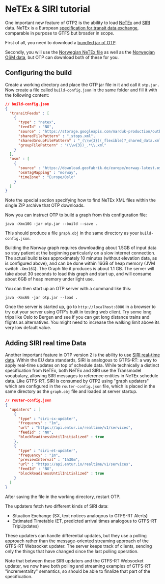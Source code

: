 # NeTEx & SIRI tutorial

One important new feature of OTP2 is the ability to
load [NeTEx](https://en.wikipedia.org/wiki/NeTEx) and [SIRI](https://en.wikipedia.org/wiki/Service_Interface_for_Real_Time_Information) 
data. NeTEx is a European [specification for transit data exchange](http://netex-cen.eu), comparable in purpose to
GTFS but broader in scope. 

First of all, you need to download a [bundled jar of OTP](Getting-OTP.md).

Secondly, you will use the [Norwegian NeTEx file](https://developer.entur.org/pages-intro-files) as
well as the [Norwegian OSM data](http://download.geofabrik.de/europe/norway.html), but OTP can download 
both of these for you.

## Configuring the build

Create a working directory and place the OTP jar file in it and call it `otp.jar.`
Now create a file called `build-config.json` in the same folder and fill it with the following
content:

<!-- build-config BEGIN -->
<!-- NOTE! This section is auto-generated. Do not change, change doc in code instead. -->

```JSON
// build-config.json
{
  "transitFeeds" : [
    {
      "type" : "netex",
      "feedId" : "NO",
      "source" : "https://storage.googleapis.com/marduk-production/outbound/netex/rb_norway-aggregated-netex.zip",
      "sharedFilePattern" : "_stops.xml",
      "sharedGroupFilePattern" : "_(\\w{3})(_flexible)?_shared_data.xml",
      "groupFilePattern" : "(\\w{3})_.*\\.xml"
    }
  ],
  "osm" : [
    {
      "source" : "https://download.geofabrik.de/europe/norway-latest.osm.pbf",
      "osmTagMapping" : "norway",
      "timeZone" : "Europe/Oslo"
    }
  ]
}
```

<!-- build-config END -->

Note the special section specifying how to find NeTEx XML files within the single ZIP archive that
OTP downloads.

Now you can instruct OTP to build a graph from this configuration file:

`java -Xmx10G -jar otp.jar --build --save .`

This should produce a file `graph.obj` in the same directory as your `build-config.json`.

Building the Norway graph requires downloading about 1.5GB of input data so stay patient at the beginning
particularly on a slow internet connection.
The actual build takes approximately 10 minutes (without elevation data, as is configured above), 
and can be done within 16GB of heap memory (JVM switch `-Xmx16G`). The Graph file it produces is 
about 1.1 GB. The server will take about 30 seconds to load this graph and start up, and will 
consume about 6GB of heap memory under light use.

You can then start up an OTP server with a command like this:

`java -Xmx6G -jar otp.jar --load .`

Once the server is started up, go to `http://localhost:8080` in a browser to try out your server
using OTP's built in testing web client. Try some long trips like Oslo to Bergen and see if you can
get long distance trains and flights as alternatives. You might need to increase the walking limit
above its very low default value.

## Adding SIRI real time Data

Another important feature in OTP version 2 is the ability to
use [SIRI real-time data](https://en.wikipedia.org/wiki/Service_Interface_for_Real_Time_Information).
Within the EU data standards, SIRI is analogous to GTFS-RT: a way to apply real-time updates on top
of schedule data. While technically a distinct specification from NeTEx, both NeTEx and SIRI use the
Transmodel vocabulary, allowing SIRI messages to reference entities in NeTEx schedule data. Like
GTFS-RT, SIRI is consumed by OTP2 using "graph updaters" which are configured in
the `router-config.json` file, which is placed in the same directory as the `graph.obj` file and
loaded at server startup.

<!-- router-config BEGIN -->
<!-- NOTE! This section is auto-generated. Do not change, change doc in code instead. -->

```JSON
// router-config.json
{
  "updaters" : [
    {
      "type" : "siri-sx-updater",
      "frequency" : "1m",
      "url" : "https://api.entur.io/realtime/v1/services",
      "feedId" : "NO",
      "blockReadinessUntilInitialized" : true
    },
    {
      "type" : "siri-et-updater",
      "frequency" : "1m",
      "previewInterval" : "1h30m",
      "url" : "https://api.entur.io/realtime/v1/services",
      "feedId" : "NO",
      "blockReadinessUntilInitialized" : true
    }
  ]
}
```

<!-- router-config END -->

After saving the file in the working directory, restart OTP.

The updaters fetch two different kinds of SIRI data:

- Situation Exchange (SX, text notices analogous to GTFS-RT Alerts)
- Estimated Timetable (ET, predicted arrival times analogous to GTFS-RT TripUpdates)

These updaters can handle differential updates, but they use a polling approach rather than the
message-oriented streaming approach of the GTFS-RT Websocket updater. The server keeps track of
clients, sending only the things that have changed since the last polling operation.

Note that between these SIRI updaters and the GTFS-RT Websocket updater, we now have both polling
and streaming examples of GTFS-RT "incrementality" semantics, so should be able to finalize that
part of the specification.